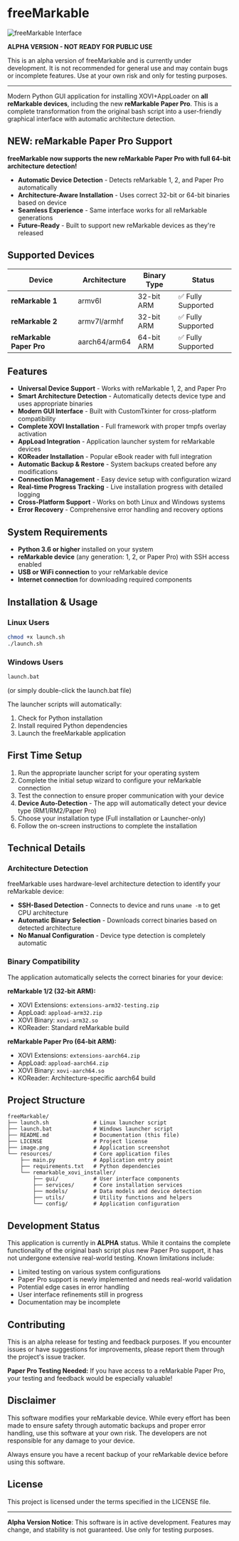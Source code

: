 # freeMarkable

![freeMarkable Interface](image.png)

**ALPHA VERSION - NOT READY FOR PUBLIC USE**

This is an alpha version of freeMarkable and is currently under development. It is not recommended for general use and may contain bugs or incomplete features. Use at your own risk and only for testing purposes.

---

Modern Python GUI application for installing XOVI+AppLoader on **all reMarkable devices**, including the new **reMarkable Paper Pro**. This is a complete transformation from the original bash script into a user-friendly graphical interface with automatic architecture detection.

## NEW: reMarkable Paper Pro Support

**freeMarkable now supports the new reMarkable Paper Pro with full 64-bit architecture detection!**

- **Automatic Device Detection** - Detects reMarkable 1, 2, and Paper Pro automatically
- **Architecture-Aware Installation** - Uses correct 32-bit or 64-bit binaries based on device
- **Seamless Experience** - Same interface works for all reMarkable generations
- **Future-Ready** - Built to support new reMarkable devices as they're released

## Supported Devices

| Device | Architecture | Binary Type | Status |
|--------|-------------|-------------|---------|
| **reMarkable 1** | armv6l | 32-bit ARM | ✅ Fully Supported |
| **reMarkable 2** | armv7l/armhf | 32-bit ARM | ✅ Fully Supported |
| **reMarkable Paper Pro** | aarch64/arm64 | 64-bit ARM | ✅ Fully Supported |

## Features

- **Universal Device Support** - Works with reMarkable 1, 2, and Paper Pro
- **Smart Architecture Detection** - Automatically detects device type and uses appropriate binaries
- **Modern GUI Interface** - Built with CustomTkinter for cross-platform compatibility
- **Complete XOVI Installation** - Full framework with proper tmpfs overlay activation
- **AppLoad Integration** - Application launcher system for reMarkable devices
- **KOReader Installation** - Popular eBook reader with full integration
- **Automatic Backup & Restore** - System backups created before any modifications
- **Connection Management** - Easy device setup with configuration wizard
- **Real-time Progress Tracking** - Live installation progress with detailed logging
- **Cross-Platform Support** - Works on both Linux and Windows systems
- **Error Recovery** - Comprehensive error handling and recovery options

## System Requirements

- **Python 3.6 or higher** installed on your system
- **reMarkable device** (any generation: 1, 2, or Paper Pro) with SSH access enabled
- **USB or WiFi connection** to your reMarkable device
- **Internet connection** for downloading required components

## Installation & Usage

### Linux Users
```bash
chmod +x launch.sh
./launch.sh
```

### Windows Users
```cmd
launch.bat
```
(or simply double-click the launch.bat file)

The launcher scripts will automatically:
1. Check for Python installation
2. Install required Python dependencies
3. Launch the freeMarkable application

## First Time Setup

1. Run the appropriate launcher script for your operating system
2. Complete the initial setup wizard to configure your reMarkable connection
3. Test the connection to ensure proper communication with your device
4. **Device Auto-Detection** - The app will automatically detect your device type (RM1/RM2/Paper Pro)
5. Choose your installation type (Full installation or Launcher-only)
6. Follow the on-screen instructions to complete the installation

## Technical Details

### Architecture Detection

freeMarkable uses hardware-level architecture detection to identify your reMarkable device:

- **SSH-Based Detection** - Connects to device and runs `uname -m` to get CPU architecture
- **Automatic Binary Selection** - Downloads correct binaries based on detected architecture
- **No Manual Configuration** - Device type detection is completely automatic

### Binary Compatibility

The application automatically selects the correct binaries for your device:

**reMarkable 1/2 (32-bit ARM):**
- XOVI Extensions: `extensions-arm32-testing.zip`
- AppLoad: `appload-arm32.zip`
- XOVI Binary: `xovi-arm32.so`
- KOReader: Standard reMarkable build

**reMarkable Paper Pro (64-bit ARM):**
- XOVI Extensions: `extensions-aarch64.zip`
- AppLoad: `appload-aarch64.zip` 
- XOVI Binary: `xovi-aarch64.so`
- KOReader: Architecture-specific aarch64 build

## Project Structure

```
freeMarkable/
├── launch.sh              # Linux launcher script
├── launch.bat             # Windows launcher script  
├── README.md              # Documentation (this file)
├── LICENSE                # Project license
├── image.png              # Application screenshot
└── resources/             # Core application files
    ├── main.py            # Application entry point
    ├── requirements.txt   # Python dependencies
    └── remarkable_xovi_installer/
        ├── gui/           # User interface components
        ├── services/      # Core installation services
        ├── models/        # Data models and device detection
        ├── utils/         # Utility functions and helpers
        └── config/        # Application configuration
```

## Development Status

This application is currently in **ALPHA** status. While it contains the complete functionality of the original bash script plus new Paper Pro support, it has not undergone extensive real-world testing. Known limitations include:

- Limited testing on various system configurations
- Paper Pro support is newly implemented and needs real-world validation
- Potential edge cases in error handling
- User interface refinements still in progress
- Documentation may be incomplete

## Contributing

This is an alpha release for testing and feedback purposes. If you encounter issues or have suggestions for improvements, please report them through the project's issue tracker.

**Paper Pro Testing Needed:** If you have access to a reMarkable Paper Pro, your testing and feedback would be especially valuable!

## Disclaimer

This software modifies your reMarkable device. While every effort has been made to ensure safety through automatic backups and proper error handling, use this software at your own risk. The developers are not responsible for any damage to your device.

Always ensure you have a recent backup of your reMarkable device before using this software.

## License

This project is licensed under the terms specified in the LICENSE file.

---

**Alpha Version Notice**: This software is in active development. Features may change, and stability is not guaranteed. Use only for testing purposes.
